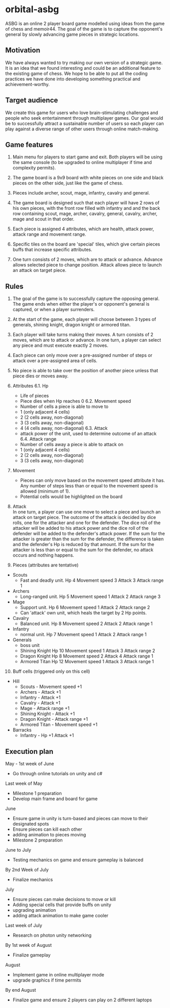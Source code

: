 # orbital-asbg

ASBG is an online 2 player board game modelled using ideas from the game of chess and memoir44. The goal of the game is to capture
the opponent's general by slowly advancing game pieces in strategic locations.

## Motivation 

We have always wanted to try making our own version of a strategic game. It is an idea that we found interesting and could be an 
additional feature to the existing game of chess. We hope to be able to put all the coding practices we have done into developing 
something practical and achievement-worthy.

## Target audience

We create this game for users who love brain-stimulating challenges and people who seek entertainment through multiplayer games.
Our goal would be to successfully attract a sustainable number of users so each player can play against a diverse range of other
users through online match-making.

## Game features

1. Main menu for players to start game and exit. Both players will be using the same console (to be upgraded to online multiplayer
   if time and complexity permits).

2. The game board is a 9x9 board with white pieces on one side and black pieces on the other side, just like the game of chess.

3. Pieces include archer, scout, mage, infantry, cavalry and general. 

4. The game board is designed such that each player will have 2 rows of his own pieces, with the front row filled with infantry and
   and the back row containing scout, mage, archer, cavalry, general, cavalry, archer, mage and scout in that order.

5. Each piece is assigned 4 attributes, which are health, attack power, attack range and movement range.

6. Specific tiles on the board are 'special' tiles, which give certain pieces buffs that increase specific attributes.

7. One turn consists of 2 moves, which are to attack or advance. Advance allows selected piece to change position. Attack allows
   piece to launch an attack on target piece.   

## Rules

1. The goal of the game is to successfully capture the opposing general. The game ends when either the player's or opponent's general
   is captured, or when a player surrenders.

2. At the start of the game, each player will choose between 3 types of generals, shining knight, dragon knight or armored titan.   

3. Each player will take turns making their moves. A turn consists of 2 moves, which are to attack or advance. In one turn, a player
   can select any piece and must execute exactly 2 moves. 

4. Each piece can only move over a pre-assigned number of steps or attack over a pre-assigned area of cells. 

5. No piece is able to take over the position of another piece unless that piece dies or moves away.

6. Attributes
  6.1. Hp
      - Life of pieces
      - Piece dies when Hp reaches 0
  6.2. Movement speed
      - Number of cells a piece is able to move to
      - 1 (only adjacent 4 cells)
      - 2 (2 cells away, non-diagonal)
      - 3 (3 cells away, non-diagonal)
      - 4 (4 cells away, non-diagonal)
  6.3. Attack
      - attack power of the unit, used to determine outcome of an attack
  6.4. Attack range
      - Number of cells away a piece is able to attack on
      - 1 (only adjacent 4 cells)
      - 2 (2 cells away, non-diagonal)
      - 3 (3 cells away, non-diagonal)
 
7. Movement 
    - Pieces can only move based on the movement speed attribute it has. Any number of steps less than or equal to the movement
      speed is allowed (minimum of 1).
    - Potential cells would be highlighted on the board

8. Attack     
In one turn, a player can use one move to select a piece and launch an attack on target piece. The outcome of the attack is
decided by dice rolls, one for the attacker and one for the defender. The dice roll of the attacker will be added to his attack
power and the dice roll of the defender will be added to the defender's attack power. If the sum for the attacker is greater than
the sum for the defender, the difference is taken and the defender's Hp is reduced by that amount. If the sum for the attacker is
less than or equal to the sum for the defender, no attack occurs and nothing happens.

9. Pieces (attributes are tentative)
  * Scouts
     * Fast and deadly unit. Hp 4 Movement speed 3 Attack 3 Attack range 1
  * Archers
     * Long-ranged unit. Hp 5 Movement speed 1 Attack 2 Attack range 3
  * Mage
     * Support unit. Hp 6 Movement speed 1 Attack 2 Attack range 2
     * Can 'attack' own unit, which heals the target by 2 Hp points.
  * Cavalry
     * Balanced unit. Hp 8 Movement speed 2 Attack 2 Attack range 1
  * Infantry
     * normal unit. Hp 7 Movement speed 1 Attack 2 Attack range 1
  * Generals
      * boss unit 
      * Shining Knight Hp 10 Movement speed 1 Attack 3 Attack range 2
      * Dragon Knight Hp 8 Movement speed 2 Attack 4 Attack range 1
      * Armored Titan Hp 12 Movement speed 1 Attack 3 Attack range 1
 
10. Buff cells (triggered only on this cell)
   * Hill
      * Scouts - Movement speed +1
      * Archers - Attack +1
      * Infantry - Attack +1
      * Cavalry - Attack +1
      * Mage - Attack range +1
      * Shining Knight - Attack +1
      * Dragon Knight - Attack range +1
      * Armored Titan - Movement speed +1
   * Barracks 
      * Infantry - Hp +1 Attack +1 

## Execution plan

May - 1st week of June 
- Go through online tutorials on unity and c#

Last week of May
- Milestone 1 preparation
- Develop main frame and board for game

June
- Ensure game in unity is turn-based and pieces can move to their designated spots
- Ensure pieces can kill each other
- adding animation to pieces moving
- Milestone 2 preparation

June to July
- Testing mechanics on game and ensure gameplay is balanced

By 2nd Week of July
- Finalize mechanics

July 
- Ensure pieces can make decisions to move or kill 
- Adding special cells that provide buffs on unity
- upgrading animation
- adding attack animation to make game cooler

Last week of July
- Research on photon unity networking

By 1st week of August
- Finalize gameplay

August
- Implement game in online multiplayer mode
- upgrade graphics if time permits

By end August
- Finalize game and ensure 2 players can play on 2 different laptops
